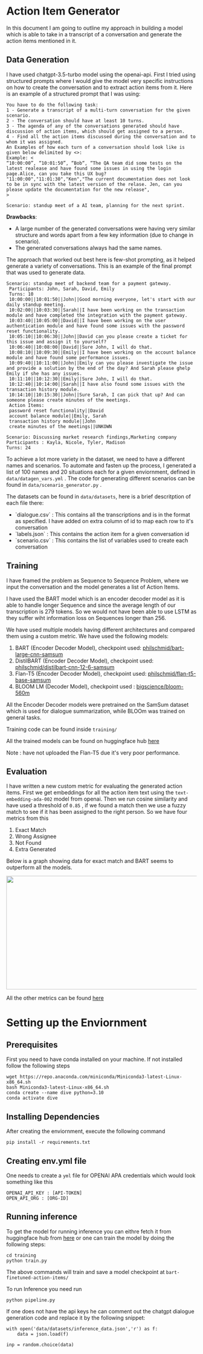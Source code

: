 # Action Item Generator

In this document I am going to outline my approach in building a model which is able to take in a transcript of a conversation and generate the action items mentioned in it.

## Data Generation

I have used chatgpt-3.5-turbo model using the openai-api. 
First I tried using structured prompts where I would give the model very specific instructions on how to create the conversation and to extract action items from it.
Here is an example of a structured prompt that I was using:
```
You have to do the following task:
1 - Generate a transcript of a multi-turn conversation for the given scenario.
2 - The conversation should have at least 10 turns.
3 - The agenda of any of the conversations generated should have discussion of action items, which should get assigned to a person.
4 - Find all the action items discussed during the conversation and to whom it was assigned.
An Examples of how each turn of a conversation should look like is given below delimited by <>:
Example: <
“10:00:00”, “10:01:50”, “Bob“, “The QA team did some tests on the latest realease and have found some issues in using the login page.Alice, can you take this UX bug? 
"11:00:00","11:01:30","Ken","The current documentation does not look to be in sync with the latest version of the relase. Jen, can you please update the documentation for the new release",
>

Scenario: standup meet of a AI team, planning for the next sprint.
```
**Drawbacks**: <ul>
<li>A large number of the generated conversations were having very similar structure and words apart from a few key information (due to change in scenario).</li>
<li>The generated conversations always had the same names.</li>
</ul>

The approach that worked out best here is few-shot prompting, as it helped generate a variety of conversations. This is an example of the final prompt that was used to generate data.
```
Scenario: standup meet of backend team for a payment gateway.
 Participants: John, Sarah, David, Emily
 Turns: 10
 10:00:00||10:01:50||John||Good morning everyone, let's start with our daily standup meeting.
 10:02:00||10:03:30||Sarah||I have been working on the transaction module and have completed the integration with the payment gateway.
 10:03:40||10:05:00||David||I have been working on the user authentication module and have found some issues with the password reset functionality.
 10:05:10||10:06:30||John||David can you please create a ticket for this issue and assign it to yourself?
 10:06:40||10:08:00||David||Sure John, I will do that.
 10:08:10||10:09:30||Emily||I have been working on the account balance module and have found some performance issues.
 10:09:40||10:11:00||John||Emily can you please investigate the issue and provide a solution by the end of the day? And Sarah please ghelp Emily if she has any issues.
 10:11:10||10:12:30||Emily||Sure John, I will do that.
 10:12:40||10:14:00||Sarah||I have also found some issues with the transaction history module.
 10:14:10||10:15:30||John||Sure Sarah, I can pick that up? And can someone please create minutes of the meetings.
 Action Items:
 password reset functionality||David
 account balance module||Emily, Sarah
 transaction history module||John
 create minutes of the meetings||UNKOWN

Scenario: Discussing market research findings,Marketing company
Participants : Kayla, Nicole, Tyler, Madison
Turns: 24
```

To achieve a lot more variety in the dataset, we need to have a different names and scenarios. To automate and fasten up the process, I generated a list of 100 names and 20 situations each for a given enviornment, defined  in `data/datagen_vars.yml` . The code for generating different scenarios can be found in `data/scenario_generator.py` .

The datasets can be found in `data/datasets`, here is a brief descritption of each file there:
<ul>
<li> `dialogue.csv` : This contains all the transcriptions and is in the format as specified. I have added on extra column of id to map each row to it's conversation</li>
<li> `labels.json` : This contains the action item for a given conversation id</li>
<li> `scenario.csv` : This contains the list of variables used to create each conversation</li>
</ul>


## Training

I have framed the problem as Sequence to Sequence Problem, where we input the conversation and the model generates a list of Action Items.

I have used the BART model which is an encoder decoder model as it is able to handle longer Sequence and since the average length of our transcription is 279 tokens. So we would not have been able to use LSTM as they suffer wiht information loss on Sequences longer than 256.

We have used multiple models having different architectures and compared them using a custom metric.
We have used the following models:
1. BART (Encoder Decoder Model), checkpoint used: [philschmid/bart-large-cnn-samsum](https://huggingface.co/philschmid/bart-large-cnn-samsum) 
2. DistilBART (Encoder Decoder Model), checkpoint used: [philschmid/distilbart-cnn-12-6-samsum](https://huggingface.co/philschmid/distilbart-cnn-12-6-samsum)
3. Flan-T5 (Encoder Decoder Model), checkpoint used: [philschmid/flan-t5-base-samsum](https://huggingface.co/philschmid/flan-t5-base-samsum)
4. BLOOM LM (Decoder Model), checkpoint used : [bigscience/bloom-560m](https://huggingface.co/bigscience/bloom-560m)

All the Encoder Decoder models were pretrained on the SamSum dataset which is used for dialogue summarization, while BLOOm was trained on general tasks.

Training code can be found inside `training/`

All the trained models can be found on huggingface hub [here](https://huggingface.co/Debal)

Note : have not uploaded the Flan-T5 due it's very poor performance.

## Evaluation
I have written a new custom metric for evaluating the generated action items.
First we get embeddings for all the action item text using the `text-embedding-ada-002` model from openai.
Then we run cosine similarity and have used a threshold of `0.85` , if we found a match then we use a fuzzy match to see if it has been assigned to the right person.
So we have four metrics from this
1. Exact Match 
2. Wrong Assignee
3. Not Found
4. Extra Generated 

Below is a graph showing data for exact match and BART seems to outperform all the models.<br>
<p align="center">
<img src="https://github.com/debalabbas/BinaryClassification/assets/54613428/ed1d1c94-9079-4e2b-ada0-490b9af9221d"  width="600" height="300">
</p>

All the other metrics can be found [here](https://wandb.ai/debalabbas7/action-item-extractor?workspace=user-debalabbas7)

# Setting up the Enviornment

## Prerequisites
First you need to have conda installed on your machine. If not installed follow the following steps

```
wget https://repo.anaconda.com/miniconda/Miniconda3-latest-Linux-x86_64.sh
bash Miniconda3-latest-Linux-x86_64.sh 
conda create --name dive python=3.10
conda activate dive
```
## Installing Dependencies
After creating the enviornment, execute the following command
```
pip install -r requirements.txt
```

## Creating env.yml file
One needs to create a `yml` file for OPENAI APA credentials which would look something like this
```
OPENAI_API_KEY : [API-TOKEN]
OPEN_API_ORG : [ORG-ID]
```
## Running inference

To get the model for running inference you can eithre fetch it from huggingface hub from [here](https://huggingface.co/Debal/action-item-generator)
or one can train the model by doing the following steps:
```
cd training
python train.py
``` 
The above commands will train and save a model checkpoint at `bart-finetuned-action-items/`

To run Inference you need run
```
python pipeline.py
```
If one does not have the api keys he can comment out the chatgpt dialogue generation code and replace it by the following snippet:
```
with open('data/datasets/inference_data.json','r') as f:
    data = json.load(f)

inp = random.choice(data)    
```



